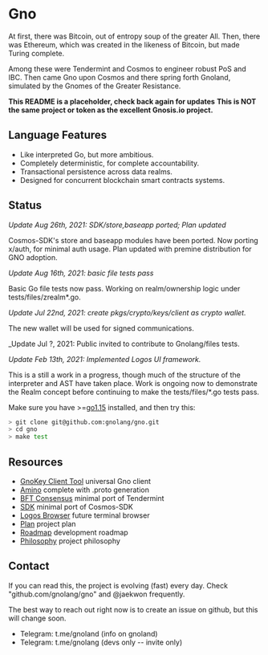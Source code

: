 # Gno

At first, there was Bitcoin, out of entropy soup of the greater All.
Then, there was Ethereum, which was created in the likeness of Bitcoin,
but made Turing complete.

Among these were Tendermint and Cosmos to engineer robust PoS and IBC.
Then came Gno upon Cosmos and there spring forth Gnoland,
simulated by the Gnomes of the Greater Resistance.

<b>This README is a placeholder, check back again for updates</b>
<b>This is NOT the same project or token as the excellent Gnosis.io project.</b>

## Language Features

 * Like interpreted Go, but more ambitious.
 * Completely deterministic, for complete accountability.
 * Transactional persistence across data realms.
 * Designed for concurrent blockchain smart contracts systems.
 
## Status

_Update Aug 26th, 2021: SDK/store,baseapp ported; Plan updated_

Cosmos-SDK's store and baseapp modules have been ported.
Now porting x/auth, for minimal auth usage.
Plan updated with premine distribution for GNO adoption.

_Update Aug 16th, 2021: basic file tests pass_

Basic Go file tests now pass.  Working on realm/ownership logic under tests/files/zrealm\*.go.

_Update Jul 22nd, 2021: create pkgs/crypto/keys/client as crypto wallet._

The new wallet will be used for signed communications.

_Update Jul ?, 2021: Public invited to contribute to Gnolang/files tests.

_Update Feb 13th, 2021: Implemented Logos UI framework._

This is a still a work in a progress, though much of the structure of the interpreter
and AST have taken place.  Work is ongoing now to demonstrate the Realm concept before
continuing to make the tests/files/\*.go tests pass.

Make sure you have >=[go1.15](https://golang.org/doc/install) installed, and then try this: 

```bash
> git clone git@github.com:gnolang/gno.git
> cd gno
> make test
```

## Resources

 * [GnoKey Client Tool](/cmd/gnokey) universal Gno client
 * [Amino](/pkgs/amino) complete with .proto generation
 * [BFT Consensus](/pkgs/bft) minimal port of Tendermint
 * [SDK](/pkgs/sdk) minimal port of Cosmos-SDK
 * [Logos Browser](/logos) future terminal browser
 * [Plan](/PLAN.md) project plan
 * [Roadmap](/ROADMAP.md) development roadmap
 * [Philosophy](/PHILOSOPHY.md) project philosophy

## Contact

If you can read this, the project is evolving (fast) every day.  Check
"github.com/gnolang/gno" and @jaekwon frequently.

The best way to reach out right now is to create an issue on github, but this
will change soon.

 * Telegram: t.me/gnoland (info on gnoland)
 * Telegram: t.me/gnolang (devs only -- invite only)
